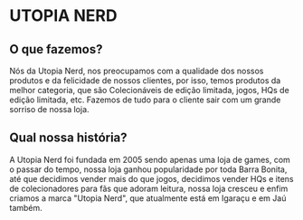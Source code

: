 # UTOPIA NERD

## O que fazemos?

Nós da Utopia Nerd, nos preocupamos com a qualidade dos nossos produtos e da felicidade de nossos clientes, por isso,
temos produtos da melhor categoria, que são Colecionáveis de edição limitada, jogos, HQs de edição limitada, etc. Fazemos de tudo para
o cliente sair com um grande sorriso de nossa loja.

## Qual nossa história?

A Utopia Nerd foi fundada em 2005 sendo apenas uma loja de games, com o passar do tempo, nossa loja ganhou popularidade por toda Barra
Bonita, até que decidimos vender mais do que jogos, decidimos vender HQs e itens de colecionadores para fãs que adoram
leitura, nossa loja cresceu e enfim criamos a marca "Utopia Nerd", que atualmente está em Igaraçu e em Jaú também.
